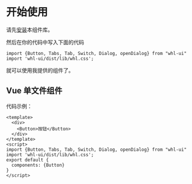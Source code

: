 # 开始使用

请先[安装](#/doc/install)本组件库。

然后在你的代码中写入下面的代码

```
import {Button, Tabs, Tab, Switch, Dialog, openDialog} from "whl-ui"
import 'whl-ui/dist/lib/whl.css';
```

就可以使用我提供的组件了。

## Vue 单文件组件

代码示例：

```
<template>
  <div>
    <Button>按钮</Button>
  </div>
</template>
<script>
import {Button, Tabs, Tab, Switch, Dialog, openDialog} from "whl-ui"
import 'whl-ui/dist/lib/whl.css';
export default {
  components: {Button}
}
</script>
```
